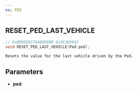 ```yaml
---
ns: PED
---
```

## RESET_PED_LAST_VEHICLE

```c
// 0xBB8DE8CF6A8DD8BB 0x5E3B5942
void RESET_PED_LAST_VEHICLE(Ped ped);
```

```
Resets the value for the last vehicle driven by the Ped.
```

## Parameters
* **ped**:

